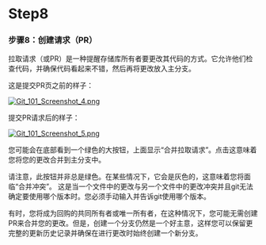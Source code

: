 # Step8

### 步骤8：创建请求（PR）

拉取请求（或PR）是一种提醒存储库所有者要更改其代码的方式。它允许他们检查代码，并确保代码看起来不错，然后再将更改放入主分支。

这是提交PR页之前的样子：

[![Git_101_Screenshot_4.png](file:///C:/Users/lenovo/AppData/Local/Temp/msohtmlclip1/01/clip_image001.gif)](https://cloud.githubusercontent.com/assets/5241432/9189500/4688c07e-3fb7-11e5-99ed-d75b50ed9e48.png)

 

提交PR请求后的样子：

[![Git_101_Screenshot_5.png](file:///C:/Users/lenovo/AppData/Local/Temp/msohtmlclip1/01/clip_image002.gif)](https://cloud.githubusercontent.com/assets/5241432/9189528/b39a7176-3fb7-11e5-87b1-7fed3e63b6bb.png)

 

您可能会在底部看到一个绿色的大按钮，上面显示“合并拉取请求”。点击这意味着您将您的更改合并到主分支中。

请注意，此按钮并非总是绿色。在某些情况下，它会是灰色的，这意味着您将面临“合并冲突”。 这是当一个文件中的更改与另一个文件中的更改冲突并且git无法确定要使用哪个版本时。您必须手动输入并告诉git使用哪个版本。

有时，您将成为回购的共同所有者或唯一所有者，在这种情况下，您可能无需创建PR来合并您的更改。但是，创建一个分支仍然是一个好主意，这样您可以保留更完整的更新历史记录并确保在进行更改时始终创建一个新分支。

 
